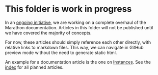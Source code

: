 # This folder is work in progress

In an [ongoing initiative](https://jira.mesosphere.com/browse/MARATHON-8518), we are working on a complete overhaul of the Marathon documentation. Articles in this folder will not be published until we have covered the majority of concepts.

For now, these articles should simply reference each other directly, with relative links to markdown files. This way, we can navigate in GitHub preview mode without the need to generate static html.

An example for a documentation article is the one on [Instances](instances.md). See the [index](index.md) for all planned articles.
